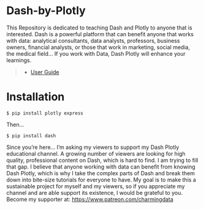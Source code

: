 # Dash-by-Plotly
This Repository is dedicated to teaching Dash and Plotly to anyone that is interested. 
Dash is a powerful platform that can benefit anyone that works with data: analytical consultants, data analysts, professors, 
business owners, financial analysts, or those that work in marketing, social media, the medical field... If you work with Data, Dash Plotly will enhance your learnings.

> - [User Guide](https://dash-docs.herokuapp.com/introduction)

# Installation
    $ pip install plotly express
Then...

    $ pip install dash


Since you’re here…
I’m asking my viewers to support my Dash Plotly educational channel. A growing number of viewers are looking for high quality, professional content on Dash, which is hard to find. I am trying to fill that gap.
I believe that anyone working with data can benefit from knowing Dash Plotly, which is why I take the complex parts of Dash and break them down into bite-size tutorials for everyone to have.
My goal is to make this a sustainable project for myself and my viewers, so if you appreciate my channel and are able support its existence, I would be grateful to you.
Become my supporter at: https://www.patreon.com/charmingdata
